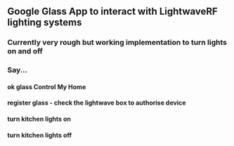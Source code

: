 ## Google Glass App to interact with LightwaveRF lighting systems

### Currently very rough but working implementation to turn lights on and off

### Say...
#### ok glass Control My Home
#### register glass - check the lightwave box to authorise device
#### turn kitchen lights on
#### turn kitchen lights off
